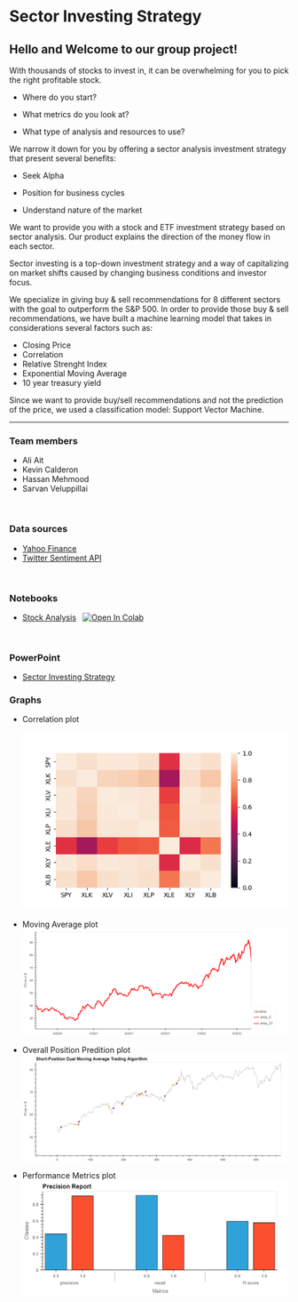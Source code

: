 # Sector Investing Strategy

## Hello and Welcome to our group project! 

With thousands of stocks to invest in, it can be overwhelming for you to pick the right profitable stock. 

- Where do you start? 

- What metrics do you look at?

- What type of analysis and resources to use?

We narrow it down for you by offering a sector analysis investment strategy that present several benefits: 

- Seek Alpha

- Position for business cycles

- Understand nature of the market

We want to provide you with a stock and ETF investment strategy based on sector analysis.  Our product explains the direction of the money flow in each sector.

Sector investing is a top-down investment strategy  and a way of capitalizing on market shifts caused by changing business conditions and investor focus.

We specialize in giving buy & sell recommendations for 8 different sectors with the goal to outperform the S&P 500. In order to provide those buy & sell recommendations, we have built a machine learning model that takes in considerations several factors such as:

- Closing Price
- Correlation
- Relative Strenght Index 
- Exponential Moving Average
- 10 year treasury yield

Since we want to provide buy/sell recommendations and not the prediction of the price, we used a classification model: Support Vector Machine. 

___

### Team members
   - Ali Ait
   - Kevin Calderon
   - Hassan Mehmood
   - Sarvan Veluppillai

<p>&nbsp;</p>

### Data sources
- [Yahoo Finance](https://ca.finance.yahoo.com/)
- [Twitter Sentiment API](https://developer.twitter.com/en/docs/tutorials/how-to-analyze-the-sentiment-of-your-own-tweets)


<p>&nbsp;</p>

### Notebooks
- [Stock Analysis](Notebook%20Files/Model_Analysis.ipynb) &nbsp; <a href="https://colab.research.google.com/github/Nithy29/Project-2/blob/main/Notebook%20Files/Model_Analysis_co-Lab.ipynb" target="_parent"><img src="https://colab.research.google.com/assets/colab-badge.svg" alt="Open In Colab"/></a>

<p>&nbsp;</p>

### PowerPoint
- [Sector Investing Strategy](Model_Analysis.ipynb)

### Graphs
- Correlation plot <p></p>
![Correlation plot of Stocks](images/correlation_map.png)

- Moving Average plot
![Moving Average plot](images/ema_plot.png)
- Overall Position Predition plot
![Overall Position Predition plot](images/overall_plot.png)
- Performance Metrics plot
![Performance Metrics](images/Performance_Metrics.png)
